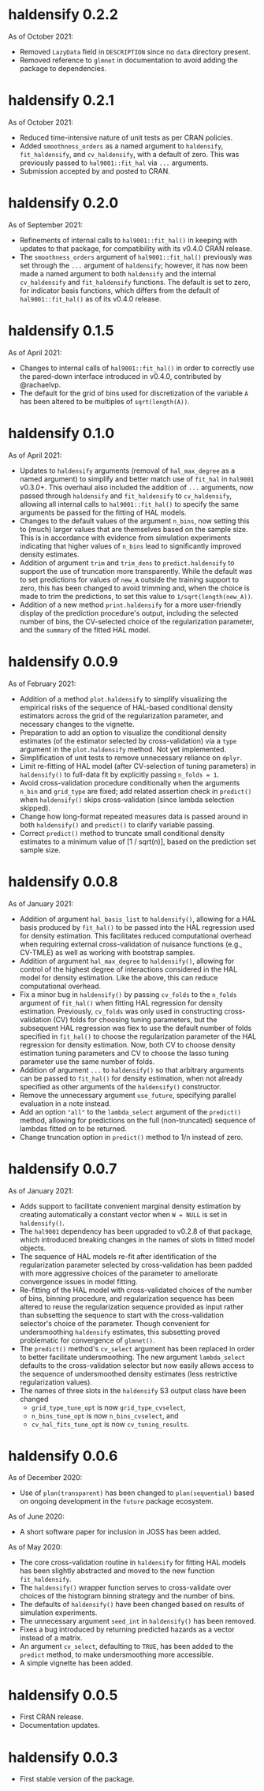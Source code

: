 # haldensify 0.2.2

As of October 2021:
* Removed `LazyData` field in `DESCRIPTION` since no `data` directory present.
* Removed reference to `glmnet` in documentation to avoid adding the package
  to dependencies.

# haldensify 0.2.1

As of October 2021:
* Reduced time-intensive nature of unit tests as per CRAN policies.
* Added `smoothness_orders` as a named argument to `haldensify`,
  `fit_haldensify`, and `cv_haldensify`, with a default of zero. This was
  previously passed to `hal9001::fit_hal` via `...` arguments.
* Submission accepted by and posted to CRAN.

# haldensify 0.2.0

As of September 2021:
* Refinements of internal calls to `hal9001::fit_hal()` in keeping with updates
  to that package, for compatibility with its v0.4.0 CRAN release.
* The `smoothness_orders` argument of `hal9001::fit_hal()` previously was set
  through the `...` argument of `haldensify`; however, it has now been made a
  named argument to both `haldensify` and the internal `cv_haldensify` and
  `fit_haldensify` functions. The default is set to zero, for indicator basis
  functions, which differs from the default of `hal9001::fit_hal()` as of its
  v0.4.0 release.

# haldensify 0.1.5

As of April 2021:
* Changes to internal calls of `hal9001::fit_hal()` in order to correctly use
  the pared-down interface introduced in v0.4.0, contributed by @rachaelvp.
* The default for the grid of bins used for discretization of the variable `A`
  has been altered to be multiples of `sqrt(length(A))`.

# haldensify 0.1.0

As of April 2021:
* Updates to `haldensify` arguments (removal of `hal_max_degree` as a named
  argument) to simplify and better match use of `fit_hal` in `hal9001` v0.3.0+.
  This overhaul also included the addition of `...` arguments, now passed
  through `haldensify` and `fit_haldensify` to `cv_haldensify`, allowing all
  internal calls to `hal9001::fit_hal()` to specify the same arguments be
  passed for the fitting of HAL models.
* Changes to the default values of the argument `n_bins`, now setting this to
  (much) larger values that are themselves based on the sample size. This is in
  accordance with evidence from simulation experiments indicating that higher
  values of `n_bins` lead to significantly improved density estimates.
* Addition of argument `trim` and `trim_dens` to `predict.haldensify` to support
  the use of truncation more transparently. While the default was to set
  predictions for values of `new_A` outside the training support to zero, this
  has been changed to avoid trimming and, when the choice is made to trim the
  predictions, to set this value to `1/sqrt(length(new_A))`.
* Addition of a new method `print.haldensify` for a more user-friendly display
   of the prediction procedure's output, including the selected number of bins,
   the CV-selected choice of the regularization parameter, and the `summary`
   of the fitted HAL model.

# haldensify 0.0.9

As of February 2021:
* Addition of a method `plot.haldensify` to simplify visualizing the empirical
  risks of the sequence of HAL-based conditional density estimators across the
  grid of the regularization parameter, and necessary changes to the vignette.
* Preparation to add an option to visualize the conditional density estimates
  (of the estimator selected by cross-validation) via a `type` argument in the
  `plot.haldensify` method. Not yet implemented.
* Simplification of unit tests to remove unnecessary reliance on `dplyr`.
* Limit re-fitting of HAL model (after CV-selection of tuning parameters) in
  `haldensify()` to full-data fit by explicitly passing `n_folds = 1`.
* Avoid cross-validation procedure conditionally when the arguments `n_bin` and
  `grid_type` are fixed; add related assertion check in `predict()` when
  `haldensify()` skips cross-validation (since lambda selection skipped).
* Change how long-format repeated measures data is passed around in both
  `haldensify()` and `predict()` to clarify variable passing.
* Correct `predict()` method to truncate small conditional density estimates to
  a minimum value of [1 / sqrt(n)], based on the prediction set sample size.

# haldensify 0.0.8

As of January 2021:
* Addition of argument `hal_basis_list` to `haldensify()`, allowing for a HAL
  basis produced by `fit_hal()` to be passed into the HAL regression used for
  density estimation. This facilitates reduced computational overhead when
  requiring external cross-validation of nuisance functions (e.g., CV-TMLE) as
  well as working with bootstrap samples.
* Addition of argument `hal_max_degree` to `haldensify()`, allowing for control
  of the highest degree of interactions considered in the HAL model for density
  estimation. Like the above, this can reduce computational overhead.
* Fix a minor bug in `haldensify()` by passing `cv_folds` to the `n_folds`
  argument of `fit_hal()` when fitting HAL regression for density estimation.
  Previously, `cv_folds` was only used in constructing cross-validation (CV)
  folds for choosing tuning parameters, but the subsequent HAL regression was
  fiex to use the default number of folds specified in `fit_hal()` to choose
  the regularization parameter of the HAL regression for density estimation.
  Now, both CV to choose density estimation tuning parameters and CV to choose
  the lasso tuning parameter use the same number of folds.
* Addition of argument `...` to `haldensify()` so that arbitrary arguments can
  be passed to `fit_hal()` for density estimation, when not already specified
  as other arguments of the `haldensify()` constructor.
* Remove the unnecessary argument `use_future`, specifying parallel evaluation
  in a note instead.
* Add an option `"all"` to the `lambda_select` argument of the `predict()`
  method, allowing for predictions on the full (non-truncated) sequence of
  lambdas fitted on to be returned.
* Change truncation option in `predict()` method to 1/n instead of zero.

# haldensify 0.0.7

As of January 2021:
* Adds support to facilitate convenient marginal density estimation by creating
  automatically a constant vector when `W = NULL` is set in `haldensify()`.
* The `hal9001` dependency has been upgraded to v0.2.8 of that package, which
  introduced breaking changes in the names of slots in fitted model objects.
* The sequence of HAL models re-fit after identification of the regularization
  parameter selected by cross-validation has been padded with more aggressive
  choices of the parameter to ameliorate convergence issues in model fitting.
* Re-fitting of the HAL model with cross-validated choices of the number of
   bins, binning procedure, and regularization sequence has been altered to
   reuse the regularization sequence provided as input rather than subsetting
   the sequence to start with the cross-validation selector's choice of the
   parameter. Though convenient for undersmoothing `haldensify` estimates, this
   subsetting proved problematic for convergence of `glmnet()`.
* The `predict()` method's `cv_select` argument has been replaced in order to
  better facilitate undersmoothing. The new argument `lambda_select` defaults
  to the cross-validation selector but now easily allows access to the sequence
  of undersmoothed density estimates (less restrictive regularization values).
* The names of three slots in the `haldensify` S3 output class have been changed
  * `grid_type_tune_opt` is now `grid_type_cvselect`,
  * `n_bins_tune_opt` is now `n_bins_cvselect`, and
  * `cv_hal_fits_tune_opt` is now `cv_tuning_results`.

# haldensify 0.0.6

As of December 2020:
* Use of `plan(transparent)` has been changed to `plan(sequential)` based on
  ongoing development in the `future` package ecosystem.

As of June 2020:
* A short software paper for inclusion in JOSS has been added.

As of May 2020:
* The core cross-validation routine in `haldensify` for fitting HAL models has
  been slightly abstracted and moved to the new function `fit_haldensify`.
* The `haldensify()` wrapper function serves to cross-validate over choices of
  the histogram binning strategy and the number of bins.
* The defaults of `haldensify()` have been changed based on results of
  simulation experiments.
* The unnecessary argument `seed_int` in `haldensify()` has been removed.
* Fixes a bug introduced by returning predicted hazards as a vector instead of
  a matrix.
* An argument `cv_select`, defaulting to `TRUE`, has been added to the
  `predict` method, to make undersmoothing more accessible.
* A simple vignette has been added.

# haldensify 0.0.5

* First CRAN release.
* Documentation updates.

# haldensify 0.0.3

* First stable version of the package.
